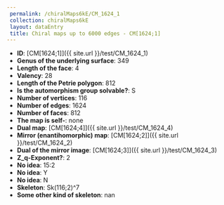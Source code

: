 ```yaml
--- 
 permalink: /chiralMaps6kE/CM_1624_1 
 collection: chiralMaps6kE
 layout: dataEntry
 title: Chiral maps up to 6000 edges - CM[1624;1]
---
```


- **ID**: [CM[1624;1]]({{ site.url }}/test/CM_1624_1)
- **Genus of the underlying surface**: 349
- **Length of the face**: 4
- **Valency**: 28
- **Length of the Petrie polygon**: 812
- **Is the automorphism group solvable?**: S
- **Number of vertices**: 116
- **Number of edges**: 1624
- **Number of faces**: 812
- **The map is self-**: none
- **Dual map**: [CM[1624;4]]({{ site.url }}/test/CM_1624_4)
- **Mirror (enantihomorphic) map**: [CM[1624;2]]({{ site.url }}/test/CM_1624_2)
- **Dual of the mirror image**: [CM[1624;3]]({{ site.url }}/test/CM_1624_3)
- **Z_q-Exponent?**: 2
- **No idea**:  15:2
- **No idea**: Y
- **No idea**: N
- **Skeleton**: Sk(116;2)^7
- **Some other kind of skeleton**: nan
